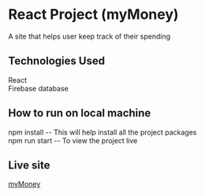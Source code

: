 # React Project (myMoney)

A site that helps user keep track of their spending

## Technologies Used 
React  <br />
Firebase database

## How to run on local machine
npm install -- This will help install all the project packages  <br />
npm run start -- To view the project live

## Live site  
[myMoney](https://mymoney-37b1a.firebaseapp.com/)
